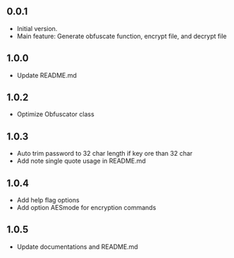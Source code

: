 ## 0.0.1
- Initial version.
- Main feature: Generate obfuscate function, encrypt file, and decrypt file

## 1.0.0
- Update README.md

## 1.0.2
- Optimize Obfuscator class

## 1.0.3
- Auto trim password to 32 char length if key ore than 32 char
- Add note single quote usage in README.md

## 1.0.4
- Add help flag options
- Add option AESmode for encryption commands

## 1.0.5
- Update documentations and README.md